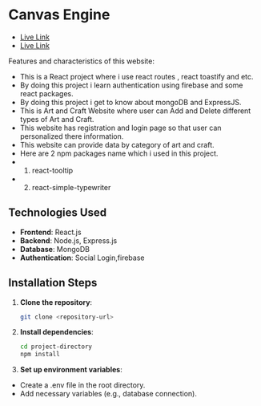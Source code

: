 # Canvas Engine


- [Live Link](https://art-and-craft-store-8a3b0.web.app/) 
- [Live Link](https://github.com/hasanposh/canvas-engine-server) 

Features and characteristics of this website:

- This is a React project where i use react routes , react toastify and etc.
- By doing this project i learn authentication using firebase and some react packages.
- By doing this project i get to know about mongoDB and ExpressJS.
- This is Art and Craft Website where user can Add and Delete different types of Art and Craft.
- This website has registration and login page so that user can personalized there information.
- This website can provide data by category of art and craft.
- Here are 2 npm packages name which i used in this project.
- 1. react-tooltip
- 2. react-simple-typewriter
 
## Technologies Used
- **Frontend**: React.js
- **Backend**: Node.js, Express.js
- **Database**: MongoDB
- **Authentication**: Social Login,firebase


## Installation Steps
1. **Clone the repository**:
   ```bash
   git clone <repository-url>

2. **Install dependencies**:
   ```bash
   cd project-directory
   npm install
2. **Set up environment variables**:

  - Create a .env file in the root directory.
  - Add necessary variables (e.g., database connection).

